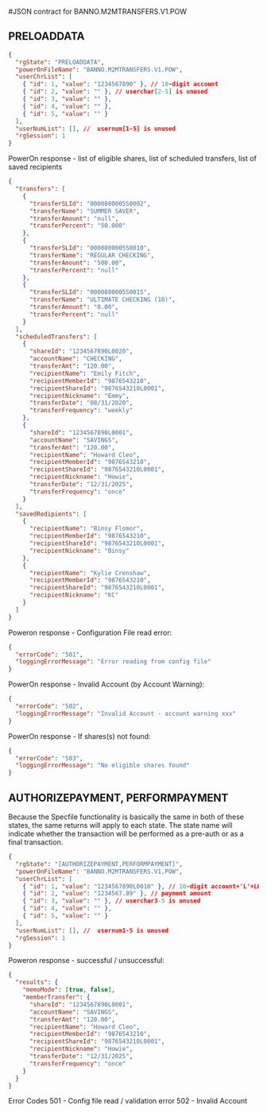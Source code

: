 #JSON contract for BANNO.M2MTRANSFERS.V1.POW

## PRELOADDATA

```json
{
  "rgState": "PRELOADDATA",
  "powerOnFileName": "BANNO.M2MTRANSFERS.V1.POW",
  "userChrList": [
    { "id": 1, "value": "1234567890" }, // 10-digit account
    { "id": 2, "value": "" }, // userchar[2-5] is unused
    { "id": 3, "value": "" },
    { "id": 4, "value": "" },
    { "id": 5, "value": "" }
  ],
  "userNumList": [], //  usernum[1-5] is unused
  "rgSession": 1
}
```

PowerOn response - list of eligible shares, list of scheduled transfers, list of saved recipients

```json
{
  "transfers": [
    {
      "transferSLId": "0000800005S0002",
      "transferName": "SUMMER SAVER",
      "transferAmount": "null",
      "transferPercent": "50.000"
    },
    {
      "transferSLId": "0000800005S0010",
      "transferName": "REGULAR CHECKING",
      "transferAmount": "500.00",
      "transferPercent": "null"
    },
    {
      "transferSLId": "0000800005S0015",
      "transferName": "ULTIMATE CHECKING (10)",
      "transferAmount": "0.00",
      "transferPercent": "null"
    }
  ],
  "scheduledTransfers": [
    {
      "shareId": "1234567890L0020",
      "accountName": "CHECKING",
      "transferAmt": "120.00",
      "recipientName": "Emily Fitch",
      "recipientMemberId": "9876543210",
      "recipientShareId": "9876543210L0001",
      "recipientNickname": "Emmy",
      "transferDate": "08/31/2020",
      "transferFrequency": "weekly"
    },
    {
      "shareId": "1234567890L0001",
      "accountName": "SAVINGS",
      "transferAmt": "120.00",
      "recipientName": "Howard Cleo",
      "recipientMemberId": "9876543210",
      "recipientShareId": "9876543210L0001",
      "recipientNickname": "Howie",
      "transferDate": "12/31/2025",
      "transferFrequency": "once"
    }
  ],
  "savedRedipients": [
    {
      "recipientName": "Binsy Flomor",
      "recipientMemberId": "9876543210",
      "recipientShareId": "9876543210L0001",
      "recipientNickname": "Binsy"
    },
    {
      "recipientName": "Kylie Crenshaw",
      "recipientMemberId": "9876543210",
      "recipientShareId": "9876543210L0001",
      "recipientNickname": "KC"
    }
  ]
}
```

Poweron response - Configuration File read error:

```json
{
  "errorCode": "501",
  "loggingErrorMessage": "Error reading from config file"
}
```

PowerOn response - Invalid Account (by Account Warning):

```json
{
  "errorCode": "502",
  "loggingErrorMessage": "Invalid Account - account warning xxx"
}
```

PowerOn response - If shares(s) not found:

```json
{
  "errorCode": "503",
  "loggingErrorMessage": "No eligible shares found"
}
```

## AUTHORIZEPAYMENT, PERFORMPAYMENT

Because the Specfile functionality is basically the same in both of these states,
the same returns will apply to each state. The state name will indicate whether
the transaction will be performed as a pre-auth or as a final transaction.

```json
{
  "rgState": "[AUTHORIZEPAYMENT,PERFORMPAYMENT]",
  "powerOnFileName": "BANNO.M2MTRANSFERS.V1.POW",
  "userChrList": [
    { "id": 1, "value": "1234567890L0010" }, // 10-digit account+'L'+LOAN:ID
    { "id": 2, "value": "1234567.89" }, // payment amount
    { "id": 3, "value": "" }, // userchar3-5 is unused
    { "id": 4, "value": "" },
    { "id": 5, "value": "" }
  ],
  "userNumList": [], //  usernum1-5 is unused
  "rgSession": 1
}
```

Poweron response - successful / unsuccessful:

```json
{
  "results": {
    "memoMode": [true, false],
    "memberTransfer": {
      "shareId": "1234567890L0001",
      "accountName": "SAVINGS",
      "transferAmt": "120.00",
      "recipientName": "Howard Cleo",
      "recipientMemberId": "9876543210",
      "recipientShareId": "9876543210L0001",
      "recipientNickname": "Howie",
      "transferDate": "12/31/2025",
      "transferFrequency": "once"
    }
  }
}
```

Error Codes
501 - Config file read / validation error
502 - Invalid Account
